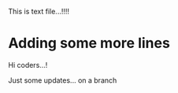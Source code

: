 This is text file...!!!!


# Adding some more lines
Hi coders...!

Just some updates... on a branch
